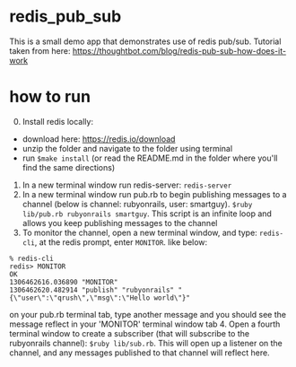 # redis_pub_sub
This is a small demo app that demonstrates use of redis pub/sub.
Tutorial taken from here: https://thoughtbot.com/blog/redis-pub-sub-how-does-it-work

# how to run

0. Install redis locally:
  - download here: https://redis.io/download
  - unzip the folder and navigate to the folder using terminal
  - run `$make install` (or read the README.md in the folder where you'll find the same directions)
1. In a new terminal window run redis-server: `redis-server`
2. In a new terminal window run pub.rb to begin publishing messages to a channel (below is channel: rubyonrails, user: smartguy).
`$ruby lib/pub.rb rubyonrails smartguy`. This script is an infinite loop and allows you keep publishing messages to the channel
3. To monitor the channel, open a new terminal window, and type: `redis-cli`, at the redis prompt, enter `MONITOR`.  like below:
```
% redis-cli
redis> MONITOR
OK
1306462616.036890 "MONITOR"
1306462620.482914 "publish" "rubyonrails" "{\"user\":\"qrush\",\"msg\":\"Hello world\"}"
```
on your pub.rb terminal tab, type another message and you should see the message reflect in your 'MONITOR' terminal window tab
4. Open a fourth terminal window to create a subscriber (that will subscribe to the rubyonrails channel):
`$ruby lib/sub.rb`.  This will open up a listener on the channel, and any messages published to that channel will reflect here.